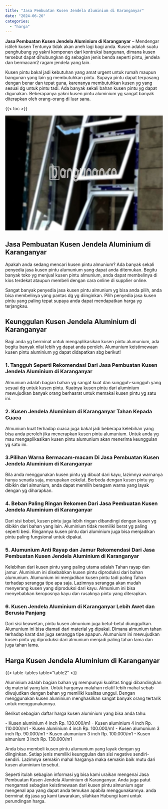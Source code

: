 ```yaml
---
title: "Jasa Pembuatan Kusen Jendela Aluminium di Karanganyar"
date: "2024-06-26"
categories: 
  - "harga"
---
```


**Jasa Pembuatan Kusen Jendela Aluminium di Karanganyar** – Mendengar istileh kusen Tentunya tidak akan aneh lagi bagi anda. Kusen adalah suatu penghubung yg yakni komponen dari kontruksi bangunan, dimana kusen tersebut dapat dihubungkan dg sebagian jenis benda seperti pintu, jendela dan bermacam2 ragam jendela yang lain.

Kusen pintu bakal jadi kebutuhan yang amat urgent untuk rumah maupun bangunan yang lain yg membutuhkan pintu. Supaya pintu dapat terpasang dengan benar dan tepat guna, karenanya membutuhkan kusen yg yang sesuai dg untuk pintu tadi. Ada banyak sekali bahan kusen pintu yg dapat digunakan. Beberapanya yakni kusen pintu aluminium yg sangat banyak diterapkan oleh orang-orang di luar sana.

{{< toc >}}

![Jasa Pembuatan Kusen Jendela Aluminium di Karanganyar](/images/harga-kusen-jendela-alumunium-28.png)

## Jasa Pembuatan Kusen Jendela Aluminium di Karanganyar

Apakah anda sedang mencari kusen pintu almunium? Ada banyak sekali penyedia jasa kusen pintu alumunium yang dapat anda ditemukan. Begitu banyak toko yg menjual kusen pintu almunium, anda dapat membelinya di kios terdekat ataupun membeli dengan cara online di supplier online.

Sangat banyak penyedia jasa kusen pintu almunium yg bisa anda pilih, anda bisa membelinya yang pantas dg yg diinginkan. Pilih penyedia jasa kusen pintu yang paling tepat supaya anda dapat mendapatkan harga yg terjangkau.

## Keunggulan Kusen Jendela Aluminium di Karanganyar

Bagi anda yg berminat untuk mengaplikasikan kusen pintu alumunium, ada begitu banyak nilai lebih yg dapat anda peroleh. Alumunium keistimewaan kusen pintu aluminium yg dapat didapatkan sbg berikut!

### 1\. Tangguh Seperti Rekomendasi Dari Jasa Pembuatan Kusen Jendela Aluminium di Karanganyar

Almunium adalah bagian bahan yg sangat kuat dan sungguh-sungguh yang sesuai dg untuk kusen pintu. Kuatnya kusen pintu dari aluminium mewujudkan banyak orang berhasrat untuk memakai kusen pintu yg satu ini.

### 2\. Kusen Jendela Aluminium di Karanganyar Tahan Kepada Cuaca

Almunium kuat terhadap cuaca juga bakal jadi beberapa kelebihan yang bisa anda peroleh jika menerapkan kusen pintu alumunium. Untuk anda yg mau mengaplikasikan kusen pintu alumunium akan menerima keunggulan yg satu ini.

### 3.Pilihan Warna Bermacam-macam Di Jasa Pembuatan Kusen Jendela Aluminium di Karanganyar

Bila anda menggunakan kusen pintu yg dibuat dari kayu, lazimnya warnanya hanya senada saja, merupakan cokelat. Berbeda dengan kusen pintu yg dibikin dari almunium, anda dapat memilih beragam warna yang layak dengan yg diharapkan.

### 4\. Beban Paling Ringan Rekomen Dari Jasa Pembuatan Kusen Jendela Aluminium di Karanganyar

Dari sisi bobot, kusen pintu juga lebih ringan dibandingi dengan kusen yg dibikin dari bahan yang lain. Aluminium tidak memiliki berat yg paling seperti besi. Ringannya kusen pintu dari aluminium juga bisa menjadikan pintu paling fungsional untuk dipakai.

### 5\. Alumunium Anti Rayap dan Jamur Rekomendasi Dari Jasa Pembuatan Kusen Jendela Aluminium di Karanganyar

Kelebihan dari kusen pintu yang paling utama adalah Tahan rayap dan jamur. Aluminium ini disebabkan kusen pintu diproduksi dari bahan alumunium. Alumunium ini menjadikan kusen pintu tadi paling Tahan terhadap serangga tipe apa saja. Lazimnya serangga akan mudah menyerang kusen yang diproduksi dari kayu. Almunium ini bisa menyebabkan keroposnya kayu dan rusaknya pintu yang diterapkan.

### 6\. Kusen Jendela Aluminium di Karanganyar Lebih Awet dan Berusia Panjang

Dari sisi keawetan, pintu kusen almunium juga betul-betul diunggulkan. Alumunium ini bisa diamati dari material yg dipakai. Dimana almunium tahan terhadap karat dan juga serangga tipe apapun. Alumunium ini mewujudkan kusen pintu yg diproduksi dari almunium menjadi paling tahan lama dan juga tahan lama.

## Harga Kusen Jendela Aluminium di Karanganyar

{{< table-tables table="table2" >}}

Aluminium adalah bagian bahan yg mempunyai kualitas tinggi dibandingkan dg material yang lain. Untuk harganya malahan relatif lebih mahal sebab diwujudkan dengan bahan yg memiliki kualitas unggul. Dengan menggunakan kusen aluminium menghasilkan sangat banyak orang tertarik untuk menggunakannya.

Berikut sebagian daftar harga kusen aluminium yang bisa anda tahu:

\- Kusen aluminium 4 inch Rp. 130.000/m1 - Kusen aluminium 4 inch Rp. 110.000/m1 - Kusen aluminium 4 inch Rp. 100.000/m1 - Kusen alumunium 3 inch Rp. 90.000/m1 - Kusen alumunium 3 inch Rp. 100.000/m1 - Kusen almunium 3 inch Rp. 130.000/m1

Anda bisa membeli kusen pintu alumunium yang layak dengan yg diinginkan. Setiap jenis memiliki keunggulan dan sisi negative sendiri-sendiri. Lazimnya semakin mahal harganya maka semakin baik mutu dari kusen aluminium tersebut.

Seperti itulah sebagian informasi yg bisa kami uraikan mengenai Jasa Pembuatan Kusen Jendela Aluminium di Karanganyar. Anda juga patut mengamati sebagian keistimewaan dari kusen pintu almunium agar mengenal apa yang dapat anda temukan apabila menggunakannya. anda berminat dg jasa yg kami tawarakan, silahkan Hubungi kami untuk perundingan harga.
